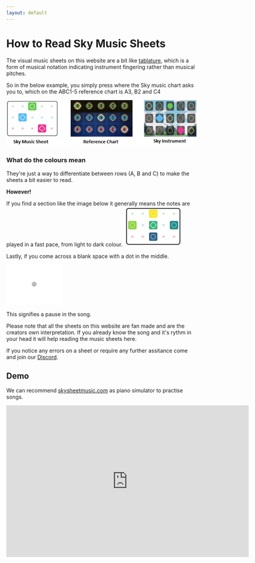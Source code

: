 ```yaml
---
layout: default
---
```


<h1>How to Read Sky Music Sheets</h1>

<p>The visual music sheets on this website are a bit like <a href="https://sky-pod.github.io/discord.html">tablature</a>, which is a form of musical notation indicating instrument fingering rather than musical pitches.</p>

<p>So in the below example, you simply press where the Sky music chart asks you to, which on the ABC1-5 reference chart is A3, B2 and C4</p>

<img src="./assets/images/skypad.png">

<h3>What do the colours mean</h3>
<p>They're just a way to differentiate between rows (A, B and C) to make the sheets a bit easier to read.</p>
<p><strong>However!</strong></p>
If you find a section like the image below it generally means the notes are played in a fast pace, from light to dark colour.

<img src="./assets/images/colourednotes.JPG">

Lastly, if you come across a blank space with a dot in the middle.

<img src="./assets/images/blank.JPG">

<p>This signifies a pause in the song.</p>

<p>Please note that all the sheets on this website are fan made and are the creators own interpretation. If you already know the song and it's rythm in your head it will help reading the music sheets here.</p>

If you notice any errors on a sheet or require any further assitance come and join our <a href="https://sky-pod.github.io/discord.html">Discord</a>.

 <h2>Demo</h2>
  <p class="home-page"> We can recommend <a href="http://skysheetmusic.com">skysheetmusic.com</a> as piano simulator to practise songs.</p>
  <iframe src="https://player.vimeo.com/video/358248560" width="640" height="400" frameborder="0" allow="autoplay; fullscreen" allowfullscreen></iframe>
